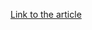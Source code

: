 [Link to the article](https://www.sekoia.io/en/walking-on-apt31-infrastructure-footprints/?utm_medium=social&utm_source=twitter&utm_campaign=organique&utm_content=apt31)
